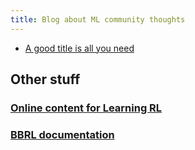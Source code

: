 ```yaml
---
title: Blog about ML community thoughts
---
```


- [A good title is all you need](tags/good_title/)

## Other stuff

### [Online content for Learning RL](https://osigaud.github.io/docs/learning_RL/learning_RL.md)

### [BBRL documentation](https://osigaud.github.io/docs/bbrl_docs/overview.md)
